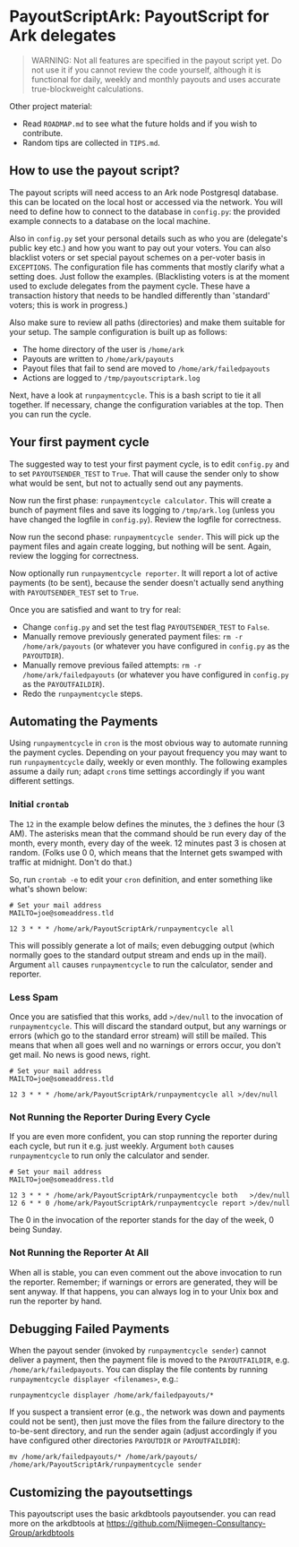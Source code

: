 # PayoutScriptArk: PayoutScript for Ark delegates

> WARNING: Not all features are specified in the payout script yet. Do
> not use it if you cannot review the code yourself, although it is
> functional for daily, weekly and monthly payouts and uses accurate
> true-blockweight calculations.

Other project material:

*  Read `ROADMAP.md` to see what the future holds and if you wish to contribute.
*  Random tips are collected in `TIPS.md`.

## How to use the payout script?

The payout scripts will need access to an Ark node Postgresql database. this
can be located on the local host or accessed via the network. You will need to
define how to connect to the database in `config.py`: the provided example
connects to a database on the local machine.

Also in `config.py` set your personal details such as who you are (delegate's
public key etc.) and how you want to pay out your voters. You can also
blacklist voters or set special payout schemes on a per-voter basis in
`EXCEPTIONS`. The configuration file has comments that mostly clarify what a
setting does. Just follow the examples. (Blacklisting voters is at the moment
used to exclude delegates from the payment cycle. These have a transaction
history that needs to be handled differently than 'standard' voters; this is
work in progress.)

Also make sure to review all paths (directories) and make them suitable for
your setup. The sample configuration is built up as follows:

*  The home directory of the user is `/home/ark`
*  Payouts are written to `/home/ark/payouts`
*  Payout files that fail to send are moved to `/home/ark/failedpayouts`
*  Actions are logged to `/tmp/payoutscriptark.log`

Next, have a look at `runpaymentcycle`. This is a bash script to tie it all
together. If necessary, change the configuration variables at the top. Then you
can run the cycle.

## Your first payment cycle

The suggested way to test your first payment cycle, is to edit `config.py` and
to set `PAYOUTSENDER_TEST` to `True`. That will cause the sender only to show
what would be sent, but not to actually send out any payments.

Now run the first phase: `runpaymentcycle calculator`. This will create a
bunch of payment files and save its logging to `/tmp/ark.log` (unless you have
changed the logfile in `config.py`). Review the logfile for correctness.

Now run the second phase: `runpaymentcycle sender`. This will pick up the
payment files and again create logging, but nothing will be sent. Again,
review the logging for correctness.

Now optionally run `runpaymentcycle reporter`. It will report a lot of active
payments (to be sent), because the sender doesn't actually send anything with
`PAYOUTSENDER_TEST` set to `True`.

Once you are satisfied and want to try for real:

*  Change `config.py` and set the test flag `PAYOUTSENDER_TEST` to `False`.
*  Manually remove previously generated payment files:
   `rm -r /home/ark/payouts` (or whatever you have configured in `config.py`
   as the `PAYOUTDIR`).
*  Manually remove previous failed attempts:
   `rm -r /home/ark/failedpayouts` (or whatever you have configured in
   `config.py` as the `PAYOUTFAILDIR`).
*  Redo the `runpaymentcycle` steps.

## Automating the Payments

Using `runpaymentcycle` in `cron` is the most obvious way to automate running
the payment cycles. Depending on your payout frequency you may want to run
`runpaymentcycle` daily, weekly or even monthly. The following examples assume
a daily run; adapt `cron`s time settings accordingly if you want different
settings.

### Initial `crontab`

The `12` in the example below defines the minutes, the `3` defines the hour (3
AM). The asterisks mean that the command should be run every day of the month,
every month, every day of the week. 12 minutes past 3 is chosen at random.
(Folks use 0 0, which means that the Internet gets swamped with traffic at
midnight. Don't do that.)

So, run `crontab -e` to edit your `cron` definition, and enter something like
what's shown below:

``` shell
# Set your mail address
MAILTO=joe@someaddress.tld

12 3 * * * /home/ark/PayoutScriptArk/runpaymentcycle all
```

This will possibly generate a lot of mails; even debugging output (which
normally goes to the standard output stream and ends up in the mail). Argument
`all` causes `runpaymentcycle` to run the calculator, sender and reporter.

### Less Spam

Once you are satisfied that this works, add `>/dev/null` to the invocation of
`runpaymentcycle`. This will discard the standard output, but any warnings or
errors (which go to the standard error stream) will still be mailed. This
means that when all goes well and no warnings or errors occur, you don't get
mail. No news is good news, right.

```shell
# Set your mail address
MAILTO=joe@someaddress.tld

12 3 * * * /home/ark/PayoutScriptArk/runpaymentcycle all >/dev/null
```

### Not Running the Reporter During Every Cycle

If you are even more confident, you can stop running the reporter during each
cycle, but run it e.g. just weekly. Argument `both` causes `runpaymentcycle`
to run only the calculator and sender.

```shell
# Set your mail address
MAILTO=joe@someaddress.tld

12 3 * * * /home/ark/PayoutScriptArk/runpaymentcycle both   >/dev/null
12 6 * * 0 /home/ark/PayoutScriptArk/runpaymentcycle report >/dev/null
```

The 0 in the invocation of the reporter stands for the day of the week, 0 being
Sunday.

### Not Running the Reporter At All

When all is stable, you can even comment out the above invocation to run the
reporter. Remember; if warnings or errors are generated, they will be sent
anyway. If that happens, you can always log in to your Unix box and run the
reporter by hand.

## Debugging Failed Payments

When the payout sender (invoked by `runpaymentcycle sender`) cannot deliver a
payment, then the payment file is moved to the `PAYOUTFAILDIR`, e.g.
`/home/ark/failedpayouts`. You can display the file contents by running
`runpaymentcycle displayer <filenames>`, e.g.:

```shell
runpaymentcycle displayer /home/ark/failedpayouts/*
```

If you suspect a transient error (e.g., the network was down and
payments could not be sent), then just move the files from the failure
directory to the to-be-sent directory, and run the sender again
(adjust accordingly if you have configured other directories `PAYOUTDIR` or
`PAYOUTFAILDIR`):


``` shell
mv /home/ark/failedpayouts/* /home/ark/payouts/
/home/ark/PayoutScriptArk/runpaymentcycle sender
```

## Customizing the payoutsettings
This payoutscript uses the basic arkdbtools payoutsender. you can read
more on the arkdbtools at https://github.com/Nijmegen-Consultancy-Group/arkdbtools